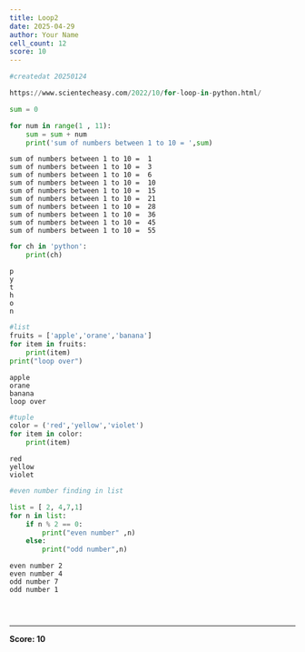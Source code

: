 ```yaml
---
title: Loop2
date: 2025-04-29
author: Your Name
cell_count: 12
score: 10
---
```


```python
#createdat 20250124
```


```python
https://www.scientecheasy.com/2022/10/for-loop-in-python.html/
```


```python
sum = 0
```


```python
for num in range(1 , 11):
    sum = sum + num
    print('sum of numbers between 1 to 10 = ',sum)
```

    sum of numbers between 1 to 10 =  1
    sum of numbers between 1 to 10 =  3
    sum of numbers between 1 to 10 =  6
    sum of numbers between 1 to 10 =  10
    sum of numbers between 1 to 10 =  15
    sum of numbers between 1 to 10 =  21
    sum of numbers between 1 to 10 =  28
    sum of numbers between 1 to 10 =  36
    sum of numbers between 1 to 10 =  45
    sum of numbers between 1 to 10 =  55



```python
for ch in 'python':
    print(ch)
```

    p
    y
    t
    h
    o
    n



```python
#list
fruits = ['apple','orane','banana']
for item in fruits:
    print(item)
print("loop over")
```

    apple
    orane
    banana
    loop over



```python
#tuple
color = ('red','yellow','violet')
for item in color:
    print(item)

```

    red
    yellow
    violet



```python
#even number finding in list
```


```python
list = [ 2, 4,7,1]
for n in list:
    if n % 2 == 0:
        print("even number" ,n)
    else:
        print("odd number",n)
```

    even number 2
    even number 4
    odd number 7
    odd number 1



```python

```


```python

```


```python

```


---
**Score: 10**